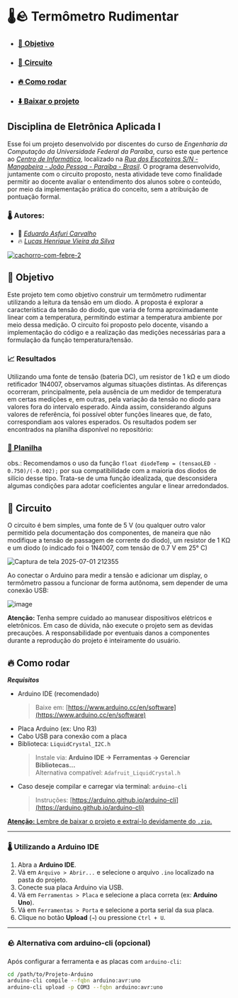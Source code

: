 # :thermometer::rock: Termômetro Rudimentar

- ### [:dart: Objetivo](#dart-objetivo-1)
- ### [:ice_cube: Circuito](#ice_cube-circuito-1)
- ### [:fire: Como rodar](#fire-como-rodar-1)
- ### [:arrow_down: Baixar o projeto](https://github.com/hvslucas/termometro/archive/refs/heads/main.zip)

## Disciplina de Eletrônica Aplicada I

Esse foi um projeto desenvolvido por discentes do curso de *Engenharia da Computação da Universidade Federal da Paraíba*, curso este que pertence ao *[Centro de Informática](http://ci.ufpb.br/)*, localizado na *[Rua dos Escoteiros S/N - Mangabeira - João Pessoa - Paraíba - Brasil](https://g.co/kgs/xobLzCE)*. O programa desenvolvido, juntamente com o circuito proposto, nesta atividade teve como finalidade permitir ao docente avaliar o entendimento dos alunos sobre o conteúdo, por meio da implementação prática do conceito, sem a atribuição de pontuação formal.

### :thermometer: Autores:

-  :ice_cube:  *[Eduardo Asfuri Carvalho](https://github.com/Asfuri)*
-  :fire:  *[Lucas Henrique Vieira da Silva](https://github.com/hvslucas)*

[![cachorro-com-febre-_2_](https://github.com/user-attachments/assets/90730a3e-68d8-423f-a419-95b36df38b5d)](#thermometerrock-termômetro-rudimentar)

## :dart: Objetivo

Este projeto tem como objetivo construir um termômetro rudimentar utilizando a leitura da tensão em um diodo. A proposta é explorar a característica da tensão do diodo, que varia de forma aproximadamente linear com a temperatura, permitindo estimar a temperatura ambiente por meio dessa medição. O circuito foi proposto pelo docente, visando a implementação do código e a realização das medições necessárias para a formulação da função temperatura/tensão.

### :chart_with_upwards_trend: Resultados

Utilizando uma fonte de tensão (bateria DC), um resistor de 1 kΩ e um diodo retificador 1N4007, observamos algumas situações distintas. As diferenças ocorreram, principalmente, pela ausência de um medidor de temperatura em certas medições e, em outras, pela variação da tensão no diodo para valores fora do intervalo esperado. Ainda assim, considerando alguns valores de referência, foi possível obter funções lineares que, de fato, correspondiam aos valores esperados. Os resultados podem ser encontrados na planilha disponível no repositório:

### 	[:open_file_folder: Planilha](medicoes_diodos.xlsx)

obs.: Recomendamos o uso da função ```float diodeTemp = (tensaoLED - 0.750)/(-0.002);``` por sua compatibilidade com a maioria dos diodos de silício desse tipo. Trata-se de uma função idealizada, que desconsidera algumas condições para adotar coeficientes angular e linear arredondados.

## :ice_cube: Circuito

O circuito é bem simples, uma fonte de 5 V (ou qualquer outro valor permitido pela documentação dos componentes, de maneira que não modifique a tensão de passagem de corrente do diodo), um resistor de 1 KΩ e um diodo (o indicado foi o 1N4007, com tensão de 0.7 V em 25° C)

![Captura de tela 2025-07-01 212355](https://github.com/user-attachments/assets/465bfb04-5efd-4c8e-bb27-1bad10451208)

Ao conectar o Arduino para medir a tensão e adicionar um display, o termômetro passou a funcionar de forma autônoma, sem depender de uma conexão USB:

![image](https://github.com/user-attachments/assets/4b167a95-de25-4b95-8089-86cca6a04311)

**Atenção:** Tenha sempre cuidado ao manusear dispositivos elétricos e eletrônicos. Em caso de dúvida, não execute o projeto sem as devidas precauções. A responsabilidade por eventuais danos a componentes durante a reprodução do projeto é inteiramente do usuário.

## :fire: Como rodar

***Requisitos***
- Arduino IDE (recomendado)  
  > Baixe em: [https://www.arduino.cc/en/software](https://www.arduino.cc/en/software)  
- Placa Arduino (ex: Uno R3)
- Cabo USB para conexão com a placa
- Biblioteca: `LiquidCrystal_I2C.h`  
  > Instale via: **Arduino IDE → Ferramentas → Gerenciar Bibliotecas...**  
  > Alternativa compatível: `Adafruit_LiquidCrystal.h`
- Caso deseje compilar e carregar via terminal: `arduino-cli`  
  > Instruções: [https://arduino.github.io/arduino-cli](https://arduino.github.io/arduino-cli)

[**Atenção:** Lembre de baixar o projeto e extraí-lo devidamente do `.zip`.](#thermometerrock-termômetro-rudimentar)

---

### :thermometer: Utilizando a Arduino IDE

1. Abra a **Arduino IDE**.
2. Vá em `Arquivo > Abrir...` e selecione o arquivo `.ino` localizado na pasta do projeto.
3. Conecte sua placa Arduino via USB.
4. Vá em `Ferramentas > Placa` e selecione a placa correta (ex: **Arduino Uno**).
5. Vá em `Ferramentas > Porta` e selecione a porta serial da sua placa.
6. Clique no botão **Upload** (`→`) ou pressione `Ctrl + U`.

---

### :rock: Alternativa com arduino-cli (opcional)

Após configurar a ferramenta e as placas com `arduino-cli`:

```sh
cd /path/to/Projeto-Arduino
arduino-cli compile --fqbn arduino:avr:uno
arduino-cli upload -p COM3 --fqbn arduino:avr:uno




